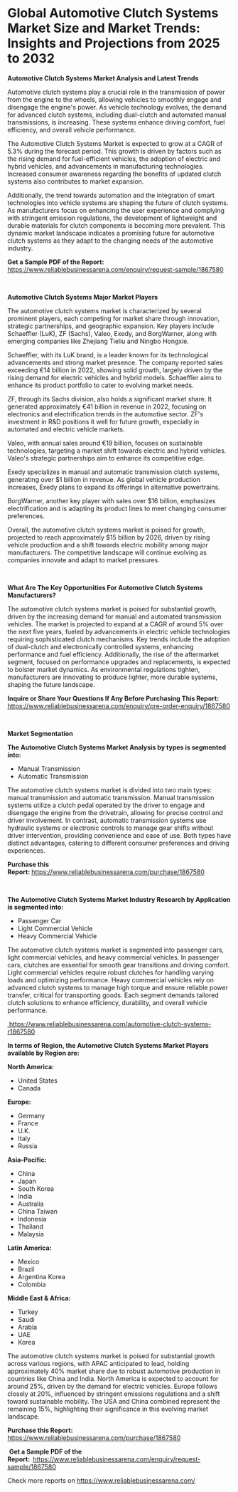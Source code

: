 <p><h1>Global Automotive Clutch Systems Market Size and Market Trends: Insights and Projections from 2025 to 2032</h1></p><p><strong>Automotive Clutch Systems Market Analysis and Latest Trends</strong></p>
<p><p>Automotive clutch systems play a crucial role in the transmission of power from the engine to the wheels, allowing vehicles to smoothly engage and disengage the engine's power. As vehicle technology evolves, the demand for advanced clutch systems, including dual-clutch and automated manual transmissions, is increasing. These systems enhance driving comfort, fuel efficiency, and overall vehicle performance.</p><p>The Automotive Clutch Systems Market is expected to grow at a CAGR of 5.3% during the forecast period. This growth is driven by factors such as the rising demand for fuel-efficient vehicles, the adoption of electric and hybrid vehicles, and advancements in manufacturing technologies. Increased consumer awareness regarding the benefits of updated clutch systems also contributes to market expansion.</p><p>Additionally, the trend towards automation and the integration of smart technologies into vehicle systems are shaping the future of clutch systems. As manufacturers focus on enhancing the user experience and complying with stringent emission regulations, the development of lightweight and durable materials for clutch components is becoming more prevalent. This dynamic market landscape indicates a promising future for automotive clutch systems as they adapt to the changing needs of the automotive industry.</p></p>
<p><strong>Get a Sample PDF of the Report:&nbsp;</strong> <a href="https://www.reliablebusinessarena.com/enquiry/request-sample/1867580?utm_campaign=2531&utm_medium=2&utm_source=Github&utm_content=ia&utm_term=31032025&utm_id=automotive-clutch-systems">https://www.reliablebusinessarena.com/enquiry/request-sample/1867580</a></p>
<p>&nbsp;</p>
<p><strong>Automotive Clutch Systems Major Market Players</strong></p>
<p><p>The automotive clutch systems market is characterized by several prominent players, each competing for market share through innovation, strategic partnerships, and geographic expansion. Key players include Schaeffler (LuK), ZF (Sachs), Valeo, Exedy, and BorgWarner, along with emerging companies like Zhejiang Tieliu and Ningbo Hongxie.</p><p>Schaeffler, with its LuK brand, is a leader known for its technological advancements and strong market presence. The company reported sales exceeding €14 billion in 2022, showing solid growth, largely driven by the rising demand for electric vehicles and hybrid models. Schaeffler aims to enhance its product portfolio to cater to evolving market needs.</p><p>ZF, through its Sachs division, also holds a significant market share. It generated approximately €41 billion in revenue in 2022, focusing on electronics and electrification trends in the automotive sector. ZF's investment in R&D positions it well for future growth, especially in automated and electric vehicle markets.</p><p>Valeo, with annual sales around €19 billion, focuses on sustainable technologies, targeting a market shift towards electric and hybrid vehicles. Valeo's strategic partnerships aim to enhance its competitive edge.</p><p>Exedy specializes in manual and automatic transmission clutch systems, generating over $1 billion in revenue. As global vehicle production increases, Exedy plans to expand its offerings in alternative powertrains.</p><p>BorgWarner, another key player with sales over $16 billion, emphasizes electrification and is adapting its product lines to meet changing consumer preferences.</p><p>Overall, the automotive clutch systems market is poised for growth, projected to reach approximately $15 billion by 2026, driven by rising vehicle production and a shift towards electric mobility among major manufacturers. The competitive landscape will continue evolving as companies innovate and adapt to market pressures.</p></p>
<p>&nbsp;</p>
<p><strong>What Are The Key Opportunities For Automotive Clutch Systems Manufacturers?</strong></p>
<p><p>The automotive clutch systems market is poised for substantial growth, driven by the increasing demand for manual and automated transmission vehicles. The market is projected to expand at a CAGR of around 5% over the next five years, fueled by advancements in electric vehicle technologies requiring sophisticated clutch mechanisms. Key trends include the adoption of dual-clutch and electronically controlled systems, enhancing performance and fuel efficiency. Additionally, the rise of the aftermarket segment, focused on performance upgrades and replacements, is expected to bolster market dynamics. As environmental regulations tighten, manufacturers are innovating to produce lighter, more durable systems, shaping the future landscape.</p></p>
<p><strong>Inquire or Share Your Questions If Any Before Purchasing This Report:</strong> <a href="https://www.reliablebusinessarena.com/enquiry/pre-order-enquiry/1867580?utm_campaign=2531&utm_medium=2&utm_source=Github&utm_content=ia&utm_term=31032025&utm_id=automotive-clutch-systems">https://www.reliablebusinessarena.com/enquiry/pre-order-enquiry/1867580</a></p>
<p>&nbsp;</p>
<p><strong>Market Segmentation</strong></p>
<p><strong>The Automotive Clutch Systems Market Analysis by types is segmented into:</strong></p>
<p><ul><li>Manual Transmission</li><li>Automatic Transmission</li></ul></p>
<p><p>The automotive clutch systems market is divided into two main types: manual transmission and automatic transmission. Manual transmission systems utilize a clutch pedal operated by the driver to engage and disengage the engine from the drivetrain, allowing for precise control and driver involvement. In contrast, automatic transmission systems use hydraulic systems or electronic controls to manage gear shifts without driver intervention, providing convenience and ease of use. Both types have distinct advantages, catering to different consumer preferences and driving experiences.</p></p>
<p><strong>Purchase this Report:&nbsp;</strong><a href="https://www.reliablebusinessarena.com/purchase/1867580?utm_campaign=2531&utm_medium=2&utm_source=Github&utm_content=ia&utm_term=31032025&utm_id=automotive-clutch-systems">https://www.reliablebusinessarena.com/purchase/1867580</a></p>
<p>&nbsp;</p>
<p><strong>The Automotive Clutch Systems Market Industry Research by Application is segmented into:</strong></p>
<p><ul><li>Passenger Car</li><li>Light Commercial Vehicle</li><li>Heavy Commercial Vehicle</li></ul></p>
<p><p>The automotive clutch systems market is segmented into passenger cars, light commercial vehicles, and heavy commercial vehicles. In passenger cars, clutches are essential for smooth gear transitions and driving comfort. Light commercial vehicles require robust clutches for handling varying loads and optimizing performance. Heavy commercial vehicles rely on advanced clutch systems to manage high torque and ensure reliable power transfer, critical for transporting goods. Each segment demands tailored clutch solutions to enhance efficiency, durability, and overall vehicle performance.</p></p>
<p><a href="https://www.reliablebusinessarena.com/automotive-clutch-systems-r1867580?utm_campaign=2531&utm_medium=2&utm_source=Github&utm_content=ia&utm_term=31032025&utm_id=automotive-clutch-systems">&nbsp;https://www.reliablebusinessarena.com/automotive-clutch-systems-r1867580</a></p>
<p><strong>In terms of Region, the Automotive Clutch Systems Market Players available by Region are:</strong></p>
<p>
    <p> <strong> North America: </strong>
        <ul>
            <li>United States</li>
            <li>Canada</li>
        </ul>
        </p> 
    <p> <strong> Europe: </strong>
        <ul>
            <li>Germany</li>
            <li>France</li>
            <li>U.K.</li>
            <li>Italy</li>
            <li>Russia</li>
        </ul>
        </p> 
    <p> <strong> Asia-Pacific: </strong>
        <ul>
            <li>China</li>
            <li>Japan</li>
            <li>South Korea</li>
            <li>India</li>
            <li>Australia</li>
            <li>China Taiwan</li>
            <li>Indonesia</li>
            <li>Thailand</li>
            <li>Malaysia</li>
        </ul>
        </p> 
    <p> <strong> Latin America: </strong>
        <ul>
            <li>Mexico</li>
            <li>Brazil</li>
            <li>Argentina Korea</li>
            <li>Colombia</li>
        </ul>
        </p> 
    <p> <strong> Middle East & Africa: </strong>
        <ul>
            <li>Turkey</li>
            <li>Saudi</li>
            <li>Arabia</li>
            <li>UAE</li>
            <li>Korea</li>
        </ul>
    </p>
    </p>
<p><p>The automotive clutch systems market is poised for substantial growth across various regions, with APAC anticipated to lead, holding approximately 40% market share due to robust automotive production in countries like China and India. North America is expected to account for around 25%, driven by the demand for electric vehicles. Europe follows closely at 20%, influenced by stringent emissions regulations and a shift toward sustainable mobility. The USA and China combined represent the remaining 15%, highlighting their significance in this evolving market landscape.</p></p>
<p><strong>Purchase this Report: </strong><a href="https://www.reliablebusinessarena.com/purchase/1867580?utm_campaign=2531&utm_medium=2&utm_source=Github&utm_content=ia&utm_term=31032025&utm_id=automotive-clutch-systems">https://www.reliablebusinessarena.com/purchase/1867580</a></p>
<p>&nbsp;<strong>Get a Sample PDF of the Report:&nbsp;&nbsp;</strong><a href="https://www.reliablebusinessarena.com/enquiry/request-sample/1867580?utm_campaign=2531&utm_medium=2&utm_source=Github&utm_content=ia&utm_term=31032025&utm_id=automotive-clutch-systems">https://www.reliablebusinessarena.com/enquiry/request-sample/1867580</a></p>
<p><strong></strong></p>
<p>Check more reports on <a href="https://www.reliablebusinessarena.com/?utm_campaign=2531&utm_medium=2&utm_source=Github&utm_content=ia&utm_term=31032025&utm_id=automotive-clutch-systems">https://www.reliablebusinessarena.com/</a></p>